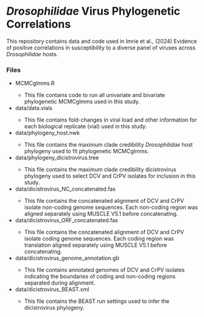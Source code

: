 # *Drosophilidae* Virus Phylogenetic Correlations

This repository contains data and code used in Imrie et al., (2024) Evidence of positive correlations in susceptibility to a diverse panel of viruses across *Drosophilidae* hosts.

### Files
<ul>
  <li>MCMCglmms.R</li>
  <ul>
    <li>This file contains code to run all univariate and bivariate phylogenetic MCMCglmms used in this study.</li>
  </ul>
<li>data/data.vials</li>
<ul>
  <li>This file contains fold-changes in viral load and other information for each biological replicate (vial) used in this study. </li>
</ul>
  <li>data/phylogeny_host.nwk</li>
<ul>
  <li>This file contains the maximum clade credibility <em>Drosophilidae</em> host phylogeny used to fit phylogenetic MCMCglmms.</li>
</ul>
  <li>data/phylogeny_dicistrovirus.tree</li>
<ul>
  <li>This file contains the maximum clade credibility dicistrovirus phylogeny used to select DCV and CrPV isolates for inclusion in this study.</li>
</ul>
    <li>data/dicistrovirus_NC_concatenated.fas</li>
<ul>
  <li>This file contains the concatenated alignment of DCV and CrPV isolate non-coding genome sequences. Each non-coding region was aligned separately using MUSCLE V5.1 before concatenating.</li>
</ul>
    <li>data/dicistrovirus_ORF_concatenated.fas</li>
<ul>
  <li>This file contains the concatenated alignment of DCV and CrPV isolate coding genome sequences. Each coding region was translation aligned separately using MUSCLE V5.1 before concatenating.</li>
</ul>
<li>data/dicistrovirus_genome_annotation.gb</li>
<ul>
  <li>This file contains annotated genomes of DCV and CrPV isolates indicating the boundaries of coding and non-coding regions separated during alignment.</li>
</ul>
<li>data/dicistrovirus_BEAST.xml</li>
<ul>
  <li>This file contains the BEAST run settings used to infer the dicistrovirus phylogeny.</li>
</ul>
</ul>
